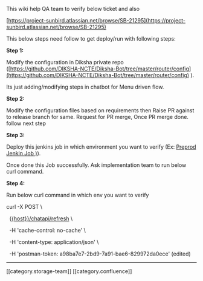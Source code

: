 This wiki help QA team to verify below ticket and also 

[https://project-sunbird.atlassian.net/browse/SB-21295](https://project-sunbird.atlassian.net/browse/SB-21295)

This below steps need follow to get deploy/run with following steps:

 **Step 1:** 

Modify the configuration in Diksha private repo ([https://github.com/DIKSHA-NCTE/Diksha-Bot/tree/master/router/config](https://github.com/DIKSHA-NCTE/Diksha-Bot/tree/master/router/config) ).

Its just adding/modifying steps in chatbot for Menu driven flow.

 **Step 2:** 

Modify the configuration files based on requirements then Raise PR against to release branch for same. Request for PR merge, Once PR merge done. follow next step

 **Step 3:** 

Deploy this jenkins job in which environment you want to verify (Ex: [Preprod Jenkin Job )](http://10.20.0.9:8080/job/Deploy/job/pre-production/job/Kubernetes1/job/UploadChatbotConfig/)).

Once done this Job successfully. Ask implementation team to run below curl command.

 **Step 4:** 

Run below curl command in which env you want to verify

curl -X POST \

  {[{host}}/chatapi/refresh](https://preprod.ntp.net.in/chatapi/refresh) \

  -H 'cache-control: no-cache' \

  -H 'content-type: application/json' \

  -H 'postman-token: a98ba7e7-2bd9-7a91-bae6-829972da0ece' (edited) 



*****

[[category.storage-team]] 
[[category.confluence]] 
